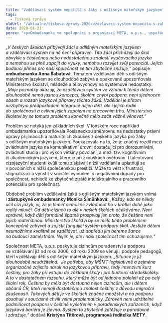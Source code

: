 ```yaml
---
title: "Vzdělávací systém nepočítá s žáky s odlišným mateřským jazykem"
tags:
  - Tisková zpráva
oldUrl: "/aktualne/tiskove-zpravy-2020/vzdelavaci-system-nepocita-s-zaky-s-odlisnym-materskym-jazykem"
date: 2020-01-21
perex: "<p>Ombudsmanka ve spolupráci s organizací META, o.p.s., uspořádala konferenci k současné situaci ve vzdělávání žáků s odlišným mateřským jazykem „Neznalost jazyka neomlouvá!?“ Vzdělávací systém totiž dosud není na tyto žáky připraven, přestože se jejich počet zvyšuje. Chybí koncepce i podpora. Setkání s odborníky se proto zaměřilo na připravované změny v systému podpory žáků s odlišným mateřským jazykem ve vzdělávání a na inspiraci dobrou praxí v zahraničí.</p>"
---
```


<!-- imported from the old website -->

<p><i>„V českých školách přibývají žáci s odlišným mateřským jazykem a vzdělávací systém na ně není připraven. Tito žáci přicházejí do škol obvykle s částečnou nebo nedostatečnou znalostí vyučovacího jazyka a nemohou se plně zapojit do výuky, nemohou rozvíjet svůj potenciál. Jejich budoucí přínos pro naši společnost se tím zbytečně snižuje,“</i> popisuje <b>ombudsmanka Anna Šabatová</b>. Tématem vzdělávání dětí s odlišným mateřským jazykem se dlouhodobě zabývá a opakovaně upozorňovala Ministerstvo školství, mládeže a tělovýchovy na systémové nedostatky:<i> „Moje poznatky ukazují, že vzdělávací systém ve vztahu k těmto dětem dlouhodobě nemá jasnou koncepci, školám chybí podpora, není sjednocen obsah a rozsah jazykové přípravy těchto žáků. Vzdělání je přitom nezbytným předpokladem integrace nejen dětí, ale i jejich rodin do společnosti a ovlivní jejich zapojení na pracovním trhu. Ministerstvo školství by se tomuto problému konečně mělo začít vážně věnovat.“</i></p> <p>Problém se netýká jen základních škol. V loňském roce například ombudsmanka upozorňovala Poslaneckou sněmovnu na nedostatky právní úpravy přijímacích a maturitních zkoušek z českého jazyka pro žáky s odlišným mateřským jazykem. Poukazovala na to, že je značný rozdíl mezi zvládnutím jazyka na komunikativní úrovni dostačující pro dorozumívání, zvládnutí studia i pro výkon většiny povolání, a mezi tzv. kognitivním či akademickým jazykem, který je při zkouškách ověřován. I talentovaní cizojazyční studenti kvůli tomu získávají nižší vzdělání a uplatňují se v povoláních s nižší společenskou prestiží. Může to vést k frustraci, stigmatizaci a vyústit v sociální vyloučení s negativními dopady pro společnost, nehledě ke zbytečné ztrátě intelektuálního a pracovního potenciálu pro společnost.</p> <p>Obdobně problém vzdělávání žáků s odlišným mateřským jazykem vnímá i <b>zástupkyně ombudsmanky Monika Šimůnková</b>: <i>„Každý, kdo se někdy učil cizí jazyk, ví, že je téměř nemožné zvládnout ho v krátké době jako rodilý mluvčí. Od dětí-cizinců to ale v našich školách očekáváme. Není správné, když děti formálně špatně prospívají jen proto, že čeština není jejich mateřštinou. Ministerstvo školství by se mělo tímto problémem koncepčně zabývat a zajistit fungující systém podpory škol. Jestliže dětem neumožníme kvalitně se vzdělávat, už dopředu jim bereme šance na budoucí zaměstnání. Nejen je, ale i naši společnost tím ochuzujeme.“</i></p> <p>Společnost META, o.p.s. poskytuje cizincům poradenství a podporu ve vzdělávání již od roku 2006, od roku 2009 se věnují i podpoře pedagogů, kteří vzdělávají děti s odlišným mateřským jazykem.<i> „Situace je již dlouhodobě neudržitelná.  Je potřeba, aby MŠMT legislativně a zejména organizačně zajistilo nárok na jazykovou přípravu, tedy intenzivní kurz češtiny, pro žáky při vstupu do základní školy i pro budoucí středoškoláky. A to v dostatečném rozsahu, který může být od jednoho pololetí až po celý školní rok. Čeština by měla být dostupná nejen cizincům, ale i dětem občanů ČR, kteří nemají dostatečnou znalost češtiny z důvodu migrační zkušenosti. Takových dětí je ve školách značné množství a na podporu dosahují v současné chvíli velmi problematicky. Zároveň není udržitelné podmiňovat podporu v češtině vyšetřením v poradenských zařízeních, když jazyková bariéra je zjevná. Systém to zbytečně zatěžuje a paradoxně i zdražuje,“</i> dodává <b>Kristýna Titěrová, programová ředitelka METY</b>.</p>
